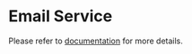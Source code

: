 # Email Service
Please refer to [documentation](../../documentation/explore/email-service/README.md) for more details.
